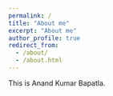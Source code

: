 ```yaml
---
permalink: /
title: "About me"
excerpt: "About me"
author_profile: true
redirect_from: 
  - /about/
  - /about.html
---
```



This is Anand Kumar Bapatla.